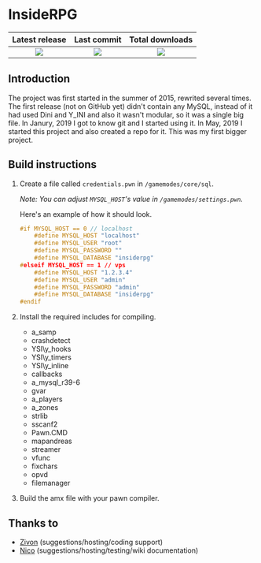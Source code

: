 # InsideRPG

| Latest release | Last commit | Total downloads |
| :---: | :---: | :---: |
| [<img src="https://img.shields.io/github/v/release/AronDev/insiderpg?include_prereleases&style=flat-square">](https://github.com/AronDev/insiderpg/releases) | [<img src="https://img.shields.io/github/last-commit/master/AronDev/insiderpg.svg?style=flat-square">](https://github.com/AronDev/insiderpg/commits/master) | [<img src="https://img.shields.io/github/downloads/AronDev/insiderpg/total?style=flat-square">](https://github.com/AronDev/insiderpg/release)

Introduction
---
The project was first started in the summer of 2015, rewrited several times. The first release (not on GitHub yet) didn't contain any MySQL, instead of it had used Dini and Y_INI and also it wasn't modular, so it was a single big file. In Janury, 2019 I got to know git and I started using it. In May, 2019 I started this project and also created a repo for it. This was my first bigger project.

Build instructions
---
1. Create a file called `credentials.pwn` in `/gamemodes/core/sql`.

    *Note: You can adjust `MYSQL_HOST`'s value in `/gamemodes/settings.pwn`.*
    
    Here's an example of how it should look.
    ```C
    #if MYSQL_HOST == 0 // localhost
        #define MYSQL_HOST "localhost"
        #define MYSQL_USER "root"
        #define MYSQL_PASSWORD ""
        #define MYSQL_DATABASE "insiderpg"
    #elseif MYSQL_HOST == 1 // vps
        #define MYSQL_HOST "1.2.3.4"
        #define MYSQL_USER "admin"
        #define MYSQL_PASSWORD "admin"
        #define MYSQL_DATABASE "insiderpg"
    #endif
    ```
2. Install the required includes for compiling.
    * a_samp
    * crashdetect
    * YSI\y_hooks
    * YSI\y_timers
    * YSI\y_inline
    * callbacks
    * a_mysql_r39-6
    * gvar
    * a_players
    * a_zones
    * strlib
    * sscanf2
    * Pawn.CMD
    * mapandreas
    * streamer
    * vfunc
    * fixchars
    * opvd
    * filemanager

3. Build the amx file with your pawn compiler.

Thanks to
---
- [Zivon](https://github.com/peteriadamgabor) (suggestions/hosting/coding support)
- [Nico](https://github.com/SwannMorin) (suggestions/hosting/testing/wiki documentation)
